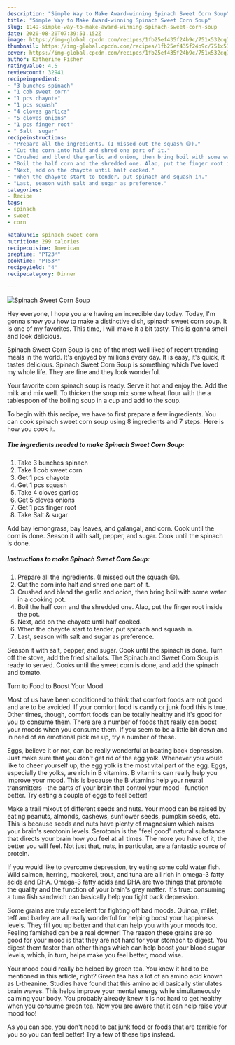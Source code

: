 ```yaml
---
description: "Simple Way to Make Award-winning Spinach Sweet Corn Soup"
title: "Simple Way to Make Award-winning Spinach Sweet Corn Soup"
slug: 1149-simple-way-to-make-award-winning-spinach-sweet-corn-soup
date: 2020-08-20T07:39:51.152Z
image: https://img-global.cpcdn.com/recipes/1fb25ef435f24b9c/751x532cq70/spinach-sweet-corn-soup-recipe-main-photo.jpg
thumbnail: https://img-global.cpcdn.com/recipes/1fb25ef435f24b9c/751x532cq70/spinach-sweet-corn-soup-recipe-main-photo.jpg
cover: https://img-global.cpcdn.com/recipes/1fb25ef435f24b9c/751x532cq70/spinach-sweet-corn-soup-recipe-main-photo.jpg
author: Katherine Fisher
ratingvalue: 4.5
reviewcount: 32941
recipeingredient:
- "3 bunches spinach"
- "1 cob sweet corn"
- "1 pcs chayote"
- "1 pcs squash"
- "4 cloves garlics"
- "5 cloves onions"
- "1 pcs finger root"
- " Salt  sugar"
recipeinstructions:
- "Prepare all the ingredients. (I missed out the squash 😄)."
- "Cut the corn into half and shred one part of it."
- "Crushed and blend the garlic and onion, then bring boil with some water in a cooking pot."
- "Boil the half corn and the shredded one. Alao, put the finger root inside the pot."
- "Next, add on the chayote until half cooked."
- "When the chayote start to tender, put spinach and squash in."
- "Last, season with salt and sugar as preference."
categories:
- Recipe
tags:
- spinach
- sweet
- corn

katakunci: spinach sweet corn 
nutrition: 299 calories
recipecuisine: American
preptime: "PT23M"
cooktime: "PT53M"
recipeyield: "4"
recipecategory: Dinner

---
```



![Spinach Sweet Corn Soup](https://img-global.cpcdn.com/recipes/1fb25ef435f24b9c/751x532cq70/spinach-sweet-corn-soup-recipe-main-photo.jpg)

Hey everyone, I hope you are having an incredible day today. Today, I'm gonna show you how to make a distinctive dish, spinach sweet corn soup. It is one of my favorites. This time, I will make it a bit tasty. This is gonna smell and look delicious.

Spinach Sweet Corn Soup is one of the most well liked of recent trending meals in the world. It's enjoyed by millions every day. It is easy, it's quick, it tastes delicious. Spinach Sweet Corn Soup is something which I've loved my whole life. They are fine and they look wonderful.

Your favorite corn spinach soup is ready. Serve it hot and enjoy the. Add the milk and mix well. To thicken the soup mix some wheat flour with the a tablespoon of the boiling soup in a cup and add to the soup.


To begin with this recipe, we have to first prepare a few ingredients. You can cook spinach sweet corn soup using 8 ingredients and 7 steps. Here is how you cook it.

<!--inarticleads1-->

##### The ingredients needed to make Spinach Sweet Corn Soup:

1. Take 3 bunches spinach
1. Take 1 cob sweet corn
1. Get 1 pcs chayote
1. Get 1 pcs squash
1. Take 4 cloves garlics
1. Get 5 cloves onions
1. Get 1 pcs finger root
1. Take  Salt &amp; sugar


Add bay lemongrass, bay leaves, and galangal, and corn. Cook until the corn is done. Season it with salt, pepper, and sugar. Cook until the spinach is done. 

<!--inarticleads2-->

##### Instructions to make Spinach Sweet Corn Soup:

1. Prepare all the ingredients. (I missed out the squash 😄).
1. Cut the corn into half and shred one part of it.
1. Crushed and blend the garlic and onion, then bring boil with some water in a cooking pot.
1. Boil the half corn and the shredded one. Alao, put the finger root inside the pot.
1. Next, add on the chayote until half cooked.
1. When the chayote start to tender, put spinach and squash in.
1. Last, season with salt and sugar as preference.


Season it with salt, pepper, and sugar. Cook until the spinach is done. Turn off the stove, add the fried shallots. The Spinach and Sweet Corn Soup is ready to served. Cooks until the sweet corn is done, and add the spinach and tomato. 

Turn to Food to Boost Your Mood


Most of us have been conditioned to think that comfort foods are not good and are to be avoided. If your comfort food is candy or junk food this is true. Other times, though, comfort foods can be totally healthy and it's good for you to consume them. There are a number of foods that really can boost your moods when you consume them. If you seem to be a little bit down and in need of an emotional pick me up, try a number of these.

Eggs, believe it or not, can be really wonderful at beating back depression. Just make sure that you don't get rid of the egg yolk. Whenever you would like to cheer yourself up, the egg yolk is the most vital part of the egg. Eggs, especially the yolks, are rich in B vitamins. B vitamins can really help you improve your mood. This is because the B vitamins help your neural transmitters--the parts of your brain that control your mood--function better. Try eating a couple of eggs to feel better!

Make a trail mixout of different seeds and nuts. Your mood can be raised by eating peanuts, almonds, cashews, sunflower seeds, pumpkin seeds, etc. This is because seeds and nuts have plenty of magnesium which raises your brain's serotonin levels. Serotonin is the "feel good" natural substance that directs your brain how you feel at all times. The more you have of it, the better you will feel. Not just that, nuts, in particular, are a fantastic source of protein.

If you would like to overcome depression, try eating some cold water fish. Wild salmon, herring, mackerel, trout, and tuna are all rich in omega-3 fatty acids and DHA. Omega-3 fatty acids and DHA are two things that promote the quality and the function of your brain's grey matter. It's true: consuming a tuna fish sandwich can basically help you fight back depression. 

Some grains are truly excellent for fighting off bad moods. Quinoa, millet, teff and barley are all really wonderful for helping boost your happiness levels. They fill you up better and that can help you with your moods too. Feeling famished can be a real downer! The reason these grains are so good for your mood is that they are not hard for your stomach to digest. You digest them faster than other things which can help boost your blood sugar levels, which, in turn, helps make you feel better, mood wise.

Your mood could really be helped by green tea. You knew it had to be mentioned in this article, right? Green tea has a lot of an amino acid known as L-theanine. Studies have found that this amino acid basically stimulates brain waves. This helps improve your mental energy while simultaneously calming your body. You probably already knew it is not hard to get healthy when you consume green tea. Now you are aware that it can help raise your mood too!

As you can see, you don't need to eat junk food or foods that are terrible for you so you can feel better! Try  a few  of  these  tips  instead.

